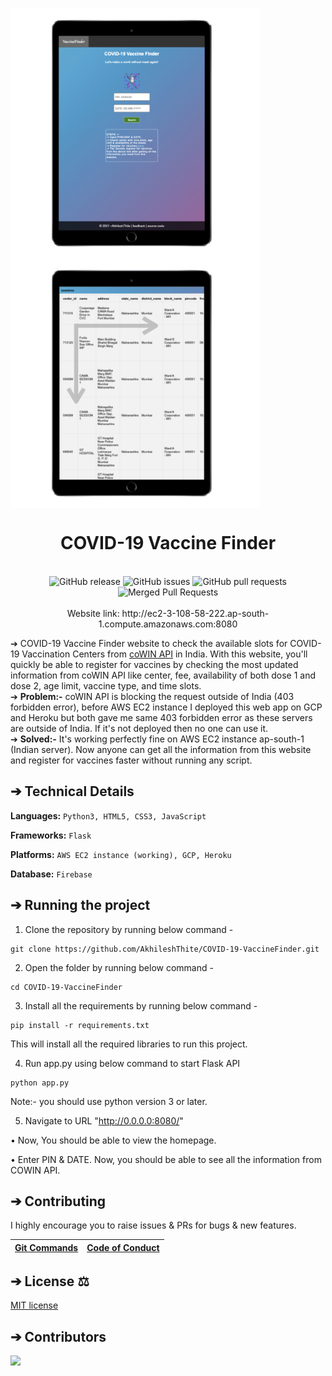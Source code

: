 <img align="center" src="https://github.com/AkhileshThite/COVID-19-VaccineFinder/blob/main/static/images/ipad.png" width="400" height="400"></img> <img align="center" src="https://github.com/AkhileshThite/COVID-19-VaccineFinder/blob/main/static/images/ipad2.png" width="400" height="400"></img>
<h1 align="center">COVID-19 Vaccine Finder</h1>
<br>
<div align="center">
  <img src="https://img.shields.io/github/v/release/AkhileshThite/COVID-19-VaccineFinder" alt="GitHub release" />
  <img src="https://img.shields.io/github/issues/AkhileshThite/COVID-19-VaccineFinder" alt="GitHub issues" />
  <img src="https://img.shields.io/github/issues-pr/AkhileshThite/COVID-19-VaccineFinder" alt="GitHub pull requests" />
  <img src="https://img.shields.io/github/issues-search/AkhileshThite/COVID-19-VaccineFinder?label=merged%20PRs&query=is%3Apr+is%3Aclosed+is%3Amerged&color=purple" alt="Merged Pull Requests" />
</div>
<br>
<div align="center">
Website link: http://ec2-3-108-58-222.ap-south-1.compute.amazonaws.com:8080
</div>

➔ COVID-19 Vaccine Finder website to check the available slots for COVID-19 Vaccination Centers from [coWIN API](https://apisetu.gov.in/public/marketplace/api/cowin) in India. With this website, you'll quickly be able to register for vaccines by checking the most updated information from coWIN API like center, fee, availability of both dose 1 and dose 2, age limit, vaccine type, and time slots.<br>
➔ **Problem:-** coWIN API is blocking the request outside of India (403 forbidden error), before AWS EC2 instance I deployed this web app on GCP and Heroku but both gave me same 403 forbidden error as these servers are outside of India. If it's not deployed then no one can use it.<br>
➔ **Solved:-** It's working perfectly fine on AWS EC2 instance ap-south-1 (Indian server). 
Now anyone can get all the information from this website and register for vaccines faster without running any script. 


## ➔ Technical Details
**Languages:**
```Python3, HTML5, CSS3, JavaScript```

**Frameworks:** 
```Flask```

**Platforms:** 
```AWS EC2 instance (working), GCP, Heroku```

**Database:**
```Firebase```


## ➔ Running the project
1. Clone the repository  by running below command -
```
git clone https://github.com/AkhileshThite/COVID-19-VaccineFinder.git
```

2. Open the folder by running below command -
```
cd COVID-19-VaccineFinder
```

3.  Install all the requirements by running below command -
```
pip install -r requirements.txt
```
This will install all the required libraries to run this project.

4. Run app.py using below command to start Flask API
```
python app.py
```
Note:- you should use python version 3 or later.

5. Navigate to URL "http://0.0.0.0:8080/"

• Now, You should be able to view the homepage.

• Enter PIN & DATE. Now, you should be able to see all the information from COWIN API.


## ➔ Contributing
I highly encourage you to raise issues & PRs for bugs & new features.

| [Git Commands](docs/git-commands.md) | [Code of Conduct](docs/code_of_conduct.md)
| ------------- | ------------- |


## ➔ License ⚖️
[MIT license](https://github.com/AkhileshThite/COVID-19-VaccineFinder/blob/main/LICENSE) 

## ➔ Contributors

<a href="https://github.com/akhileshthite/COVID-19-VaccineFinder/graphs/contributors">
  <img src="https://contrib.rocks/image?repo=akhileshthite/COVID-19-VaccineFinder" />
</a>
